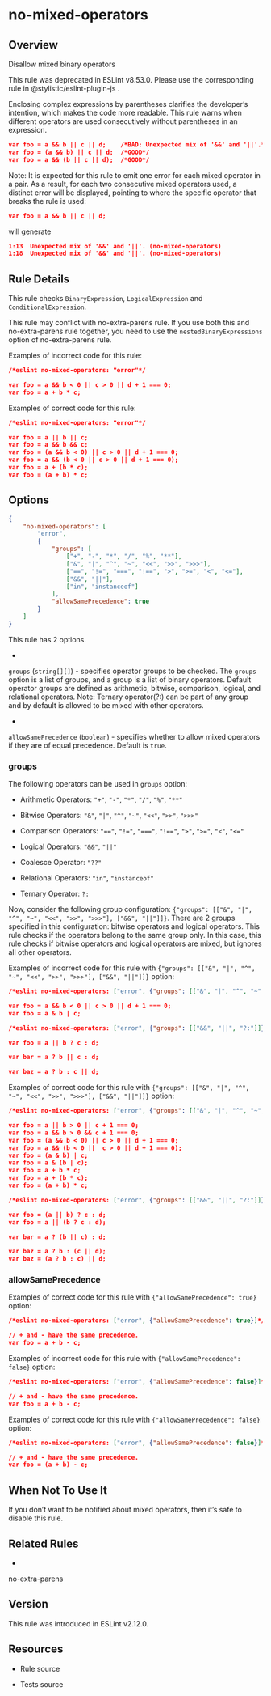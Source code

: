 

# no-mixed-operators
## Overview

Disallow mixed binary operators

This rule was deprecated in ESLint v8.53.0. Please use the corresponding rule  in @stylistic/eslint-plugin-js .

Enclosing complex expressions by parentheses clarifies the developer’s intention, which makes the code more readable.
This rule warns when different operators are used consecutively without parentheses in an expression.


```json
var foo = a && b || c || d;    /*BAD: Unexpected mix of '&&' and '||'.*/
var foo = (a && b) || c || d;  /*GOOD*/
var foo = a && (b || c || d);  /*GOOD*/
```

Note:
It is expected for this rule to emit one error for each mixed operator in a pair. As a result, for each two consecutive mixed operators used, a distinct error will be displayed, pointing to where the specific operator that breaks the rule is used:


```json
var foo = a && b || c || d;
```

will generate


```json
1:13  Unexpected mix of '&&' and '||'. (no-mixed-operators)
1:18  Unexpected mix of '&&' and '||'. (no-mixed-operators)
```

## Rule Details

This rule checks `BinaryExpression`, `LogicalExpression` and `ConditionalExpression`.

This rule may conflict with no-extra-parens  rule.
If you use both this and no-extra-parens  rule together, you need to use the `nestedBinaryExpressions` option of no-extra-parens  rule.

Examples of incorrect code for this rule:


```json
/*eslint no-mixed-operators: "error"*/

var foo = a && b < 0 || c > 0 || d + 1 === 0;
var foo = a + b * c;
```

Examples of correct code for this rule:


```json
/*eslint no-mixed-operators: "error"*/

var foo = a || b || c;
var foo = a && b && c;
var foo = (a && b < 0) || c > 0 || d + 1 === 0;
var foo = a && (b < 0 || c > 0 || d + 1 === 0);
var foo = a + (b * c);
var foo = (a + b) * c;
```

## Options


```json
{
    "no-mixed-operators": [
        "error",
        {
            "groups": [
                ["+", "-", "*", "/", "%", "**"],
                ["&", "|", "^", "~", "<<", ">>", ">>>"],
                ["==", "!=", "===", "!==", ">", ">=", "<", "<="],
                ["&&", "||"],
                ["in", "instanceof"]
            ],
            "allowSamePrecedence": true
        }
    ]
}
```

This rule has 2 options.


- 
`groups` (`string[][]`) - specifies operator groups to be checked. The `groups` option is a list of groups, and a group is a list of binary operators. Default operator groups are defined as arithmetic, bitwise, comparison, logical, and relational operators. Note: Ternary operator(?:) can be part of any group and by default is allowed to be mixed with other operators.


- 
`allowSamePrecedence` (`boolean`) - specifies whether to allow mixed operators if they are of equal precedence. Default is `true`.

### groups

The following operators can be used in `groups` option:


- Arithmetic Operators: `"+"`, `"-"`, `"*"`, `"/"`, `"%"`, `"**"`

- Bitwise Operators: `"&"`, `"|"`, `"^"`, `"~"`, `"<<"`, `">>"`, `">>>"`

- Comparison Operators: `"=="`, `"!="`, `"==="`, `"!=="`, `">"`, `">="`, `"<"`, `"<="`

- Logical Operators: `"&&"`, `"||"`

- Coalesce Operator: `"??"`

- Relational Operators: `"in"`, `"instanceof"`

- Ternary Operator: `?:`

Now, consider the following group configuration: `{"groups": [["&", "|", "^", "~", "<<", ">>", ">>>"], ["&&", "||"]]}`.
There are 2 groups specified in this configuration: bitwise operators and logical operators.
This rule checks if the operators belong to the same group only.
In this case, this rule checks if bitwise operators and logical operators are mixed, but ignores all other operators.

Examples of incorrect code for this rule with `{"groups": [["&", "|", "^", "~", "<<", ">>", ">>>"], ["&&", "||"]]}` option:


```json
/*eslint no-mixed-operators: ["error", {"groups": [["&", "|", "^", "~", "<<", ">>", ">>>"], ["&&", "||"]]}]*/

var foo = a && b < 0 || c > 0 || d + 1 === 0;
var foo = a & b | c;
```



```json
/*eslint no-mixed-operators: ["error", {"groups": [["&&", "||", "?:"]]}]*/

var foo = a || b ? c : d;

var bar = a ? b || c : d;

var baz = a ? b : c || d;
```

Examples of correct code for this rule with `{"groups": [["&", "|", "^", "~", "<<", ">>", ">>>"], ["&&", "||"]]}` option:


```json
/*eslint no-mixed-operators: ["error", {"groups": [["&", "|", "^", "~", "<<", ">>", ">>>"], ["&&", "||"]]}]*/

var foo = a || b > 0 || c + 1 === 0;
var foo = a && b > 0 && c + 1 === 0;
var foo = (a && b < 0) || c > 0 || d + 1 === 0;
var foo = a && (b < 0 ||  c > 0 || d + 1 === 0);
var foo = (a & b) | c;
var foo = a & (b | c);
var foo = a + b * c;
var foo = a + (b * c);
var foo = (a + b) * c;
```



```json
/*eslint no-mixed-operators: ["error", {"groups": [["&&", "||", "?:"]]}]*/

var foo = (a || b) ? c : d;
var foo = a || (b ? c : d);

var bar = a ? (b || c) : d;

var baz = a ? b : (c || d);
var baz = (a ? b : c) || d;
```

### allowSamePrecedence

Examples of correct code for this rule with `{"allowSamePrecedence": true}` option:


```json
/*eslint no-mixed-operators: ["error", {"allowSamePrecedence": true}]*/

// + and - have the same precedence.
var foo = a + b - c;
```

Examples of incorrect code for this rule with `{"allowSamePrecedence": false}` option:


```json
/*eslint no-mixed-operators: ["error", {"allowSamePrecedence": false}]*/

// + and - have the same precedence.
var foo = a + b - c;
```

Examples of correct code for this rule with `{"allowSamePrecedence": false}` option:


```json
/*eslint no-mixed-operators: ["error", {"allowSamePrecedence": false}]*/

// + and - have the same precedence.
var foo = (a + b) - c;
```

## When Not To Use It

If you don’t want to be notified about mixed operators, then it’s safe to disable this rule.

## Related Rules


- 
no-extra-parens 

## Version

This rule was introduced in ESLint v2.12.0.

## Resources


- Rule source 

- Tests source 

